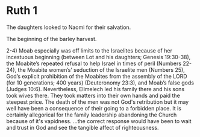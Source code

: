 # Ruth 1

The daughters looked to Naomi for their salvation.

The beginning of the barley harvest.

2-4) Moab especially was off limits to the Israelites because of her incestuous beginning (between Lot and his daughters; Genesis 19:30-38), the Moabite’s repeated refusal to help Israel in times of peril (Numbers 22-24), the Moabite women’s’ seduction of the Israelite men (Numbers 25), God’s explicit prohibition of the Moabites from the assembly of the LORD (for 10 generations; 400 years) (Deuteronomy 23:3), and Moab’s false gods (Judges 10:6). Nevertheless, Elimelech led his family there and his sons took wives there. They took matters into their own hands and paid the steepest price.
  The death of the men was not God's retribution but it may well have been a consequence of their going to a forbidden place.
It is certainly allegorical for the family leadership abandoning the Church because of it's vapidness.
...the correct response would have been to wait and trust in God and see the tangible affect of righteousness. 
